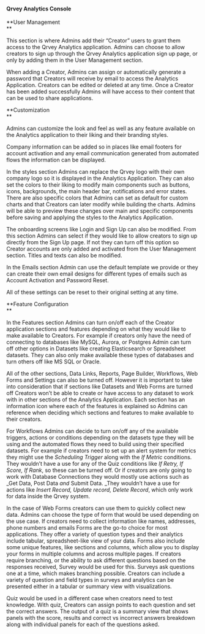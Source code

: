 #### Qrvey Analytics Console

**User Management \
**

This section is where Admins add their “Creator” users to grant them access to the Qrvey Analytics application. Admins can choose to allow creators to sign up through the Qrvey Analytics application sign up page, or only by adding them in the User Management section. 

When adding a Creator, Admins can assign or automatically generate a password that Creators will receive by email to access the Analytics Application. Creators can be edited or deleted at any time. Once a Creator has been added successfully Admins will have access to their content that can be used to share applications. 

**Customization  \
**

Admins can customize the look and feel as well as any feature available on the Analytics application to their liking and their branding styles. 

Company information can be added so in places like email footers for account activation and any email communication generated from automated flows the information can be displayed. 

In the styles section Admins can replace the Qrvey logo with their own company logo so it is displayed in the Analytics Application. They can also set the colors to their liking to modify main components such as buttons, icons, backgrounds, the main header bar, notifications and error states. There are also specific colors that Admins can set as default for custom charts and that Creators can later modify while building the charts. Admins will be able to preview these changes over main and specific components before saving and applying the styles to the Analytics Application. 

The onboarding screens like Login and Sign Up can also be modified. From this section Admins can select if they would like to allow creators to sign up directly from the Sign Up page. If not they can turn off this option so Creator accounts are only added and activated from the User Management section. Titles and texts can also be modified. 

In the Emails section Admin can use the default template we provide or they can create their own email designs for different types of emails such as Account Activation and Password Reset. 

All of these settings can be reset to their original setting at any time.

**Feature Configuration \
**

In the Features section Admins can turn on/off each of the Creator application sections and features depending on what they would like to make available to Creators. For example if creators only have the need of connecting to databases like MySQL, Aurora, or Postgres Admin can turn off other options in Datasets like creating Elasticsearch or Spreadsheet datasets. They can also only make available these types of databases and turn others off like MS SQL or Oracle. 

All of the other sections, Data Links, Reports, Page Builder, Workflows, Web Forms and Settings can also be turned off. However it is important to take into consideration that if sections like Datasets and Web Forms are turned off Creators won’t be able to create or have access to any dataset to work with in other sections of the Analytics Application. Each section has an information icon where each of the features is explained so Admins can reference when deciding which sections and features to make available to their creators. 

For Workflows Admins can decide to turn on/off any of the available triggers, actions or conditions depending on the datasets type they will be using and the automated flows they need to build using their specified datasets. For example if creators need to set up an alert system for metrics they might use the _Scheduling Trigger_ along with the _If Metric_ conditions. They wouldn’t have a use for any of the Quiz conditions like _If Retry, If Score, If Rank_, so these can be turned off. Or if creators are only going to work with Database Connections they would mostly use actions such as _Get Data, Post Data _and_ Submit Data. _They wouldn’t have a use for actions like _Insert Record, Update record, Delete Record_, which only work for data inside the Qrvey system. 

In the case of Web Forms creators can use them to quickly collect new data. Admins can choose the type of form that would be used depending on the use case. If creators need to collect information like names, addresses, phone numbers and emails Forms are the go-to choice for most applications. They offer a variety of question types and their analytics include tabular, spreadsheet-like view of your data.  Forms also include some unique features, like sections and columns, which allow you to display your forms in multiple columns and across multiple pages. If creators require branching, or the ability to ask different questions based on the responses received, Survey would be used for this.  Surveys ask questions one at a time, which makes branching possible.  Creators can include a variety of question and field types in surveys and analytics can be presented either in a tabular or summary view with visualizations.

Quiz would be used in a different case when creators need to test knowledge. With quiz, Creators can assign points to each question and set the correct answers. The output of a quiz is a summary view that shows panels with the score, results and correct vs incorrect answers breakdown along with individual panels for each of the questions asked. 